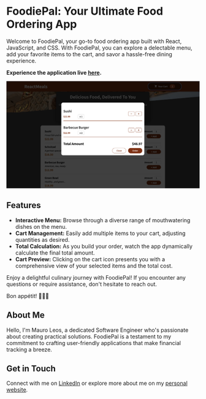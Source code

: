 # FoodiePal: Your Ultimate Food Ordering App

Welcome to FoodiePal, your go-to food ordering app built with React, JavaScript, and CSS. With FoodiePal, you can explore a delectable menu, add your favorite items to the cart, and savor a hassle-free dining experience.

<strong>Experience the application live <a href="https://food-ordering-app-8716ec2a470f.herokuapp.com/"><b>here</b></a>.</strong>

<img src="React-meals.png" alt="image">

## Features

- **Interactive Menu:** Browse through a diverse range of mouthwatering dishes on the menu.
- **Cart Management:** Easily add multiple items to your cart, adjusting quantities as desired.
- **Total Calculation:** As you build your order, watch the app dynamically calculate the final total amount.
- **Cart Preview:** Clicking on the cart icon presents you with a comprehensive view of your selected items and the total cost.

Enjoy a delightful culinary journey with FoodiePal! If you encounter any questions or require assistance, don't hesitate to reach out.

Bon appétit! 🍔🍕🥗

## About Me
Hello, I'm Mauro Leos, a dedicated Software Engineer who's passionate about creating practical solutions. FoodiePal is a testament to my commitment to crafting user-friendly applications that make financial tracking a breeze.

## Get in Touch
Connect with me on <a href="https://www.linkedin.com/in/mauro-leos-b4103a11b/">LinkedIn</a> or explore more about me on my <a href="https://www.mauroleos.com/">personal website</a>.

